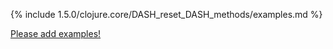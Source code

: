 {% include 1.5.0/clojure.core/DASH_reset_DASH_methods/examples.md %}

[Please add examples!](https://github.com/arrdem/grimoire/edit/master/_includes/1.6.0/clojure.core/DASH_reset_DASH_methods/examples.md)
